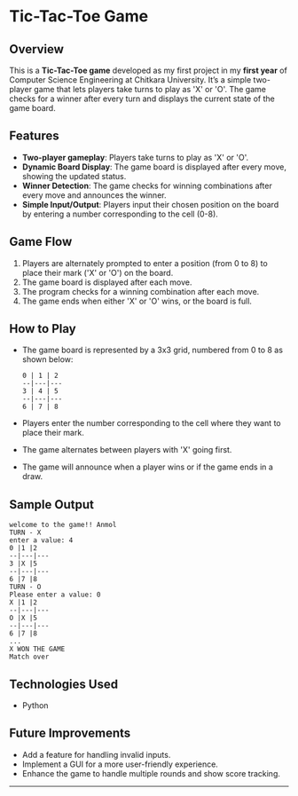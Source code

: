 # Tic-Tac-Toe Game

## Overview

This is a **Tic-Tac-Toe game** developed as my first project in my **first year** of Computer Science Engineering at Chitkara University. It’s a simple two-player game that lets players take turns to play as 'X' or 'O'. The game checks for a winner after every turn and displays the current state of the game board.

## Features

- **Two-player gameplay**: Players take turns to play as 'X' or 'O'.
- **Dynamic Board Display**: The game board is displayed after every move, showing the updated status.
- **Winner Detection**: The game checks for winning combinations after every move and announces the winner.
- **Simple Input/Output**: Players input their chosen position on the board by entering a number corresponding to the cell (0-8).

## Game Flow

1. Players are alternately prompted to enter a position (from 0 to 8) to place their mark ('X' or 'O') on the board.
2. The game board is displayed after each move.
3. The program checks for a winning combination after each move.
4. The game ends when either 'X' or 'O' wins, or the board is full.

## How to Play

- The game board is represented by a 3x3 grid, numbered from 0 to 8 as shown below:

  ```
  0 | 1 | 2
  --|---|---
  3 | 4 | 5
  --|---|---
  6 | 7 | 8
  ```

- Players enter the number corresponding to the cell where they want to place their mark.
- The game alternates between players with 'X' going first.
- The game will announce when a player wins or if the game ends in a draw.

## Sample Output

```
welcome to the game!! Anmol
TURN - X
enter a value: 4
0 |1 |2
--|---|---
3 |X |5
--|---|---
6 |7 |8
TURN - O
Please enter a value: 0
X |1 |2
--|---|---
O |X |5
--|---|---
6 |7 |8
...
X WON THE GAME
Match over
```

## Technologies Used

- Python

## Future Improvements

- Add a feature for handling invalid inputs.
- Implement a GUI for a more user-friendly experience.
- Enhance the game to handle multiple rounds and show score tracking.

---
